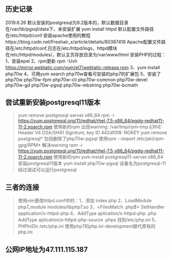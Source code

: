 ## 历史记录
2019.6.26
    默认安装的postgresql为9.2版本的，默认数据目录在/var/lib/pgsql/data下，未安装扩展
    yum install httpd 默认配置文件路径在/etc/httpd/conf
    安装apache使用的教程https://blog.csdn.net/Freshair_x/article/details/80387418
    Apache配置文件路径在/etc/httpd/conf,日志在/etc/httpd/logs，httpd模块在/etc/httpd/modules/，默认主页存放目录为/var/www/html
    安装PHP的过程：1、安装epel
                  2、rpm更新 rpm -Uvh https://mirror.webtatic.com/yum/el7/webtatic-release.rpm
                  3、yum install php70w
                  4、可用yum search php70w查看可安装的php7的扩展包
                  5、安装了php70w php70w-fpm php70w-cli php70w-common php70w-devel php70w-gd php70w-pgsql php70w-mbstring php70w-bcmath
                  
## 尝试重新安装postgresql11版本
>   yum remove postgresql-server.x86_64
>   rpm -i https://yum.postgresql.org/11/redhat/rhel-7.5-x86_64/pgdg-redhat11-11-2.noarch.rpm 使用新的rpm
>   出现warning: /var/tmp/rpm-tmp.Ij3IhE: Header V4 DSA/SHA1 Signiture, key ID 442df0f8: NOKEY
>   yum remove postgresql* 包括删除了php70w-pgsql
>   使用rpm --import /etc/pki/rpm-gpg/RPM* 解决warning
>   rpm -i https://yum.postgresql.org/11/redhat/rhel-7.5-x86_64/pgdg-redhat11-11-2.noarch.rpm 使用新的rpm
>   yum install postgresql11-server.x86_64 安装postgresql11版本
>   yum install php70w-pgsql
>   设备名为postgresql-11
>   经过调试可以运行postgresql

## 三者的连接

>   使用vim更改httpd.conf中的：1、添加 index.php
                              2、LoadModule php7_module modules/libphp7.so
                              3、<FilesMatch \.php$>
                                   SetHandler application/x-httpd-php
                                 </FilesMatch>
                              4、AddType aplication/x-httpd-php .php
                                 AddType aplication/x-httpd-php-source .phps
>   找到/etc/php.ini          5、PHPIniDir /etc/php.ini
>   使用php7的php.ini-development替代原有的php.ini
>   

##  公网IP地址为47.111.115.187
